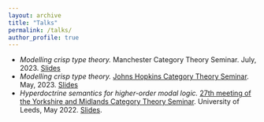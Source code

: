 ```yaml
---
layout: archive
title: "Talks"
permalink: /talks/
author_profile: true
---
```


- *Modelling crisp type theory.* Manchester Category Theory Seminar. July, 2023. [Slides](https://floverity.github.io/files/crisptt_manchester.pdf)
- *Modelling crisp type theory.* [Johns Hopkins Category Theory Seminar](https://mathematics.jhu.edu/event/ct-seminar-florrie-verity/). May, 2023. [Slides](https://floverity.github.io/files/crisptt_manchester.pdf)
- *Hyperdoctrine semantics for higher-order modal logic.* [27th meeting of the Yorkshire and Midlands Category Theory Seminar](https://conferences.leeds.ac.uk/yamcats/meeting27/). University of Leeds, May 2022. [Slides](https://floverity.github.io/files/modal_hypderdoctrine_talk.pdf). 
